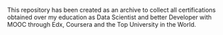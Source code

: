 This repository has been created as an archive to collect all certifications obtained over my education as Data Scientist and better Developer with MOOC through Edx, Coursera and the Top University in the World.

